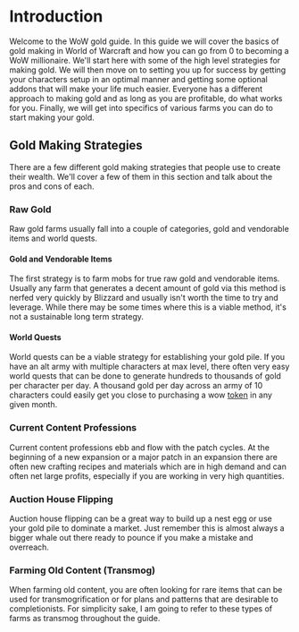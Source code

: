 # Introduction
Welcome to the WoW gold guide.  In this guide we will cover the basics of gold making in World of Warcraft and how you can go from 0 to becoming a WoW millionaire. We'll start here with some of the high level strategies for making gold. We will then move on to setting you up for success by getting your characters setup in an optimal manner and getting some optional addons that will make your life much easier.  Everyone has a different approach to making gold and as long as you are profitable, do what works for you. Finally, we will get into specifics of various farms you can do to start making your gold.

## Gold Making Strategies
There are a few different gold making strategies that people use to create their wealth. We'll cover a few of them in this section and talk about the pros and cons of each.

### Raw Gold
Raw gold farms usually fall into a couple of categories, gold and vendorable items and world quests.

#### Gold and Vendorable Items
The first strategy is to farm mobs for true raw gold and vendorable items.  Usually any farm that generates a decent amount of gold via this method is nerfed very quickly by Blizzard and usually isn't worth the time to try and leverage.  While there may be some times where this is a viable method, it's not a sustainable long term strategy.

#### World Quests
World quests can be a viable strategy for establishing your gold pile. If you have an alt army with multiple characters at max level, there often very easy world quests that can be done to generate hundreds to thousands of gold per character per day.  A thousand gold per day across an army of 10 characters could easily get you close to purchasing a wow [token](https://www.wowhead.com/guide/wow-token) in any given month.

### Current Content Professions
Current content professions ebb and flow with the patch cycles.  At the beginning of a new expansion or a major patch in an expansion there are often new crafting recipes and materials which are in high demand and can often net large profits, especially if you are working in very high quantities.  

### Auction House Flipping
Auction house flipping can be a great way to build up a nest egg or use your gold pile to dominate a market.  Just remember this is almost always a bigger whale out there ready to pounce if you make a mistake and overreach.  

### Farming Old Content (Transmog)
When farming old content, you are often looking for rare items that can be used for transmogrification or for plans and patterns that are desirable to completionists. For simplicity sake, I am going to refer to these types of farms as transmog throughout the guide. 





